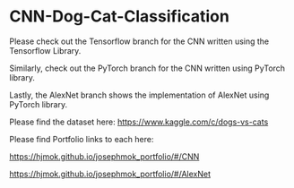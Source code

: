 # CNN-Dog-Cat-Classification

Please check out the Tensorflow branch for the CNN written using the Tensorflow Library.

Similarly, check out the PyTorch branch for the CNN written using PyTorch library. 

Lastly, the AlexNet branch shows the implementation of AlexNet using PyTorch library.

Please find the dataset here: https://www.kaggle.com/c/dogs-vs-cats


Please find Portfolio links to each here:

https://hjmok.github.io/josephmok_portfolio/#/CNN

https://hjmok.github.io/josephmok_portfolio/#/AlexNet

